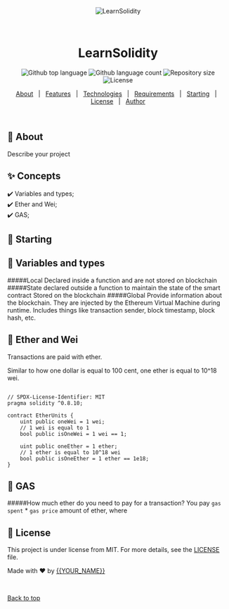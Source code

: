 <div align="center" id="top"> 
  <img src="./.github/app.gif" alt="LearnSolidity" />

  &#xa0;

  <!-- <a href="https://learnsolidity.netlify.app">Demo</a> -->
</div>

<h1 align="center">LearnSolidity</h1>

<p align="center">
  <img alt="Github top language" src="https://img.shields.io/github/languages/top/{{YOUR_GITHUB_USERNAME}}/learnsolidity?color=56BEB8">

  <img alt="Github language count" src="https://img.shields.io/github/languages/count/{{YOUR_GITHUB_USERNAME}}/learnsolidity?color=56BEB8">

  <img alt="Repository size" src="https://img.shields.io/github/repo-size/{{YOUR_GITHUB_USERNAME}}/learnsolidity?color=56BEB8">

  <img alt="License" src="https://img.shields.io/github/license/{{YOUR_GITHUB_USERNAME}}/learnsolidity?color=56BEB8">

  <!-- <img alt="Github issues" src="https://img.shields.io/github/issues/{{YOUR_GITHUB_USERNAME}}/learnsolidity?color=56BEB8" /> -->

  <!-- <img alt="Github forks" src="https://img.shields.io/github/forks/{{YOUR_GITHUB_USERNAME}}/learnsolidity?color=56BEB8" /> -->

  <!-- <img alt="Github stars" src="https://img.shields.io/github/stars/{{YOUR_GITHUB_USERNAME}}/learnsolidity?color=56BEB8" /> -->
</p>

<!-- Status -->

<!-- <h4 align="center"> 
	🚧  LearnSolidity 🚀 Under construction...  🚧
</h4> 

<hr> -->

<p align="center">
  <a href="#dart-about">About</a> &#xa0; | &#xa0; 
  <a href="#sparkles-features">Features</a> &#xa0; | &#xa0;
  <a href="#rocket-technologies">Technologies</a> &#xa0; | &#xa0;
  <a href="#white_check_mark-requirements">Requirements</a> &#xa0; | &#xa0;
  <a href="#checkered_flag-starting">Starting</a> &#xa0; | &#xa0;
  <a href="#memo-license">License</a> &#xa0; | &#xa0;
  <a href="https://github.com/{{YOUR_GITHUB_USERNAME}}" target="_blank">Author</a>
</p>

<br>

## :dart: About ##

Describe your project

## :sparkles: Concepts ##

:heavy_check_mark: Variables and types;\
:heavy_check_mark: Ether and Wei;\
:heavy_check_mark: GAS;

<!-- ## :rocket: Technologies ## -->

<!-- The following tools were used in this project:

- [Expo](https://expo.io/)
- [Node.js](https://nodejs.org/en/)
- [React](https://pt-br.reactjs.org/)
- [React Native](https://reactnative.dev/)
- [TypeScript](https://www.typescriptlang.org/) -->

<!-- ## :white_check_mark: Requirements ##

Before starting :checkered_flag:, you need to have [Git](https://git-scm.com) and [Node](https://nodejs.org/en/) installed. -->

## :checkered_flag: Starting ##

<!-- ```sol
# Clone this project
$ git clone https://github.com/{{YOUR_GITHUB_USERNAME}}/learnsolidity

# Access
$ cd learnsolidity

# Install dependencies
$ yarn

# Run the project
$ yarn start

# The server will initialize in the <http://localhost:3000>
``` -->
## :memo: Variables and types ##
#####Local
  Declared inside a function and are not stored on blockchain
#####State
declared outside a function to maintain the state of the smart contract
Stored on the blockchain
#####Global
Provide information about the blockchain. They are injected by the Ethereum Virtual Machine during runtime.
Includes things like transaction sender, block timestamp, block hash, etc.


## :memo: Ether and Wei ##
Transactions are paid with ether.

Similar to how one dollar is equal to 100 cent, one ether is equal to 10^18 wei.

```sol

// SPDX-License-Identifier: MIT
pragma solidity ^0.8.10;

contract EtherUnits {
    uint public oneWei = 1 wei;
    // 1 wei is equal to 1
    bool public isOneWei = 1 wei == 1;

    uint public oneEther = 1 ether;
    // 1 ether is equal to 10^18 wei
    bool public isOneEther = 1 ether == 1e18;
}
```
## :memo: GAS ##
#####How much ether do you need to pay for a transaction?
You pay `gas spent` * `gas price` amount of ether, where

## :memo: License ##

This project is under license from MIT. For more details, see the [LICENSE](LICENSE.md) file.


Made with :heart: by <a href="https://github.com/{{YOUR_GITHUB_USERNAME}}" target="_blank">{{YOUR_NAME}}</a>

&#xa0;

<a href="#top">Back to top</a>
